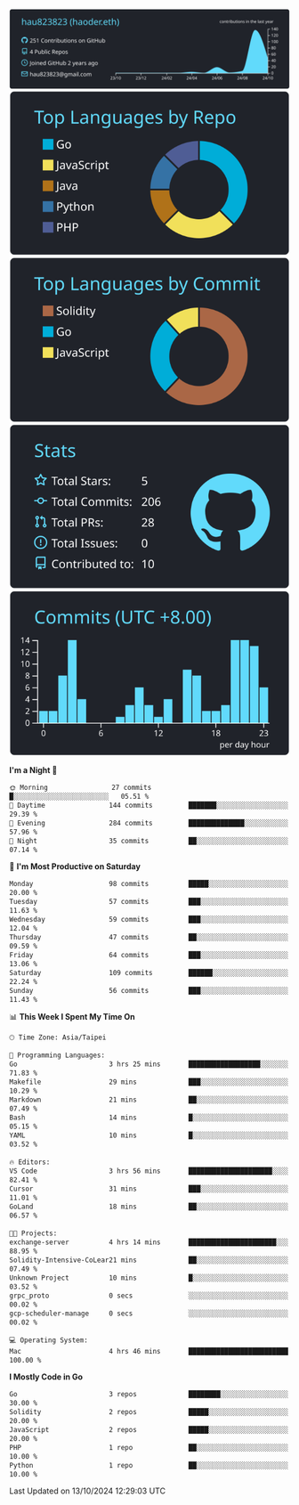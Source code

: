 [![](https://raw.githubusercontent.com/hau823823/hau823823/master/profile-summary-card-output/react/0-profile-details.svg)](https://github.com/vn7n24fzkq/github-profile-summary-cards)
[![](https://raw.githubusercontent.com/hau823823/hau823823/master/profile-summary-card-output/react/1-repos-per-language.svg)](https://github.com/vn7n24fzkq/github-profile-summary-cards) [![](https://raw.githubusercontent.com/hau823823/hau823823/master/profile-summary-card-output/react/2-most-commit-language.svg)](https://github.com/vn7n24fzkq/github-profile-summary-cards)
[![](https://raw.githubusercontent.com/hau823823/hau823823/master/profile-summary-card-output/react/3-stats.svg)](https://github.com/vn7n24fzkq/github-profile-summary-cards) [![](https://raw.githubusercontent.com/hau823823/hau823823/master/profile-summary-card-output/react/4-productive-time.svg)](https://github.com/vn7n24fzkq/github-profile-summary-cards)

<!--START_SECTION:waka-->
**I'm a Night 🦉** 

```text
🌞 Morning                27 commits          █░░░░░░░░░░░░░░░░░░░░░░░░   05.51 % 
🌆 Daytime                144 commits         ███████░░░░░░░░░░░░░░░░░░   29.39 % 
🌃 Evening                284 commits         ██████████████░░░░░░░░░░░   57.96 % 
🌙 Night                  35 commits          ██░░░░░░░░░░░░░░░░░░░░░░░   07.14 % 
```
📅 **I'm Most Productive on Saturday** 

```text
Monday                   98 commits          █████░░░░░░░░░░░░░░░░░░░░   20.00 % 
Tuesday                  57 commits          ███░░░░░░░░░░░░░░░░░░░░░░   11.63 % 
Wednesday                59 commits          ███░░░░░░░░░░░░░░░░░░░░░░   12.04 % 
Thursday                 47 commits          ██░░░░░░░░░░░░░░░░░░░░░░░   09.59 % 
Friday                   64 commits          ███░░░░░░░░░░░░░░░░░░░░░░   13.06 % 
Saturday                 109 commits         ██████░░░░░░░░░░░░░░░░░░░   22.24 % 
Sunday                   56 commits          ███░░░░░░░░░░░░░░░░░░░░░░   11.43 % 
```


📊 **This Week I Spent My Time On** 

```text
🕑︎ Time Zone: Asia/Taipei

💬 Programming Languages: 
Go                       3 hrs 25 mins       ██████████████████░░░░░░░   71.83 % 
Makefile                 29 mins             ███░░░░░░░░░░░░░░░░░░░░░░   10.29 % 
Markdown                 21 mins             ██░░░░░░░░░░░░░░░░░░░░░░░   07.49 % 
Bash                     14 mins             █░░░░░░░░░░░░░░░░░░░░░░░░   05.15 % 
YAML                     10 mins             █░░░░░░░░░░░░░░░░░░░░░░░░   03.52 % 

🔥 Editors: 
VS Code                  3 hrs 56 mins       █████████████████████░░░░   82.41 % 
Cursor                   31 mins             ███░░░░░░░░░░░░░░░░░░░░░░   11.01 % 
GoLand                   18 mins             ██░░░░░░░░░░░░░░░░░░░░░░░   06.57 % 

🐱‍💻 Projects: 
exchange-server          4 hrs 14 mins       ██████████████████████░░░   88.95 % 
Solidity-Intensive-CoLear21 mins             ██░░░░░░░░░░░░░░░░░░░░░░░   07.49 % 
Unknown Project          10 mins             █░░░░░░░░░░░░░░░░░░░░░░░░   03.52 % 
grpc_proto               0 secs              ░░░░░░░░░░░░░░░░░░░░░░░░░   00.02 % 
gcp-scheduler-manage     0 secs              ░░░░░░░░░░░░░░░░░░░░░░░░░   00.02 % 

💻 Operating System: 
Mac                      4 hrs 46 mins       █████████████████████████   100.00 % 
```

**I Mostly Code in Go** 

```text
Go                       3 repos             ████████░░░░░░░░░░░░░░░░░   30.00 % 
Solidity                 2 repos             █████░░░░░░░░░░░░░░░░░░░░   20.00 % 
JavaScript               2 repos             █████░░░░░░░░░░░░░░░░░░░░   20.00 % 
PHP                      1 repo              ██░░░░░░░░░░░░░░░░░░░░░░░   10.00 % 
Python                   1 repo              ██░░░░░░░░░░░░░░░░░░░░░░░   10.00 % 
```




 Last Updated on 13/10/2024 12:29:03 UTC
<!--END_SECTION:waka-->
